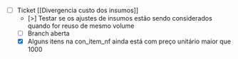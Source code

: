 
- [ ] Ticket [[Divergencia custo dos insumos]]
	- [>] Testar se os ajustes de insumos estão sendo considerados quando for reuso de mesmo volume
	- [ ] Branch aberta
	- [x] Alguns itens na con_item_nf ainda está com preço unitário maior que 1000
